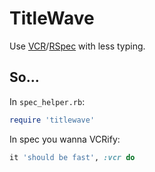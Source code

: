 # TitleWave

Use [VCR](https://github.com/vcr/vcr)/[RSpec](https://rspec.info) with less typing.

## So...

In `spec_helper.rb`:

```ruby
require 'titlewave'
```

In spec you wanna VCRify:

```ruby
it 'should be fast', :vcr do
```

